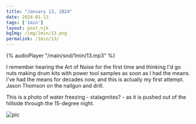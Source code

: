 ```yaml
---
title: "January 13, 2024"
date: 2024-01-13
tags: ['1min']
layout: post.njk
bgImg: /img/1min/13.png
permalink: /1min/13/
---
```


{% audioPlayer "/main/snd/1min/13.mp3" %}

I remember hearing the Art of Noise for the first time and thinking I'd go nuts making drum kits with power tool samples as soon as I had the means. I've had the means for decades now, and this is actually my first attempt. Jason Thomson on the nailgun and drill. 

This is a photo of water freezing - stalagmites? - as it is pushed out of the hillside through the 15-degree night. 

![pic](/main/img/1min/13.png)



